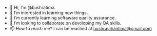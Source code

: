 - 👋 Hi, I’m @bushratima. 
- 👀 I’m interested in learning new things. 
- 🌱 I’m currently learning softaware quality assurance. 
- 💞️ I’m looking to collaborate on devoloping my QA skills.
- 📫 How to reach me? I can be reached at bushrajahantima@gmail.com

<!---
bushratima/bushratima is a ✨ special ✨ repository because its `README.md` (this file) appears on your GitHub profile.
You can click the Preview link to take a look at your changes.
--->
